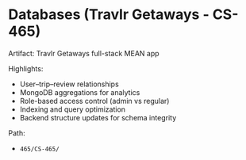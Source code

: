 # Databases (Travlr Getaways - CS-465)

Artifact: Travlr Getaways full-stack MEAN app

Highlights:
- User–trip–review relationships
- MongoDB aggregations for analytics
- Role-based access control (admin vs regular)
- Indexing and query optimization
- Backend structure updates for schema integrity

Path:
- `465/CS-465/`


